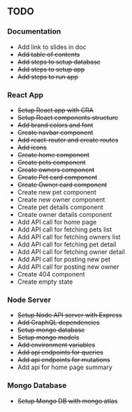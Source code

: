 ## TODO

### Documentation
- Add link to slides in doc
- ~~Add table of contents~~
- ~~Add steps to setup database~~
- ~~Add steps to setup app~~
- ~~Add steps to run app~~

### React App
- ~~Setup React app with CRA~~
- ~~Setup React components structure~~
- ~~Add brand colors and font~~
- ~~Create navbar component~~
- ~~Add react-router and create routes~~
- ~~Add icons~~
- ~~Create home component~~
- ~~Create pets component~~
- ~~Create owners component~~
- ~~Create Pet card component~~
- ~~Create Owner card component~~
- Create new pet component
- Create new owner component
- Create pet details component
- Create owner details component
- Add API call for home page
- Add API call for fetching pets list
- Add API call for fetching owners list
- Add API call for fetching pet detail
- Add API call for fetching owner detail
- Add API call for posting new pet
- Add API call for posting new owner
- Create 404 component
- Create empty state

### Node Server
- ~~Setup Node API server with Express~~
- ~~Add GraphQL dependencies~~
- ~~Setup mongo database~~
- ~~Setup mongo models~~ 
- ~~Add environment variables~~
- ~~Add api endpoints for queries~~
- ~~Add api endpoints for mutations~~
- Add api for home page summary

### Mongo Database
- ~~Setup Mongo DB with mongo atlas~~